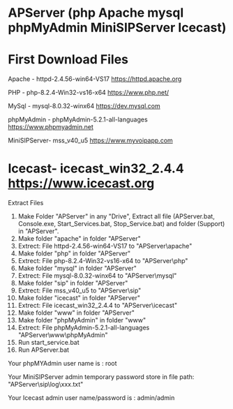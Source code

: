 # APServer (php Apache mysql phpMyAdmin MiniSIPServer Icecast)
First Download Files
=========================================
Apache - httpd-2.4.56-win64-VS17
https://httpd.apache.org

PHP - php-8.2.4-Win32-vs16-x64
https://www.php.net/

MySql - mysql-8.0.32-winx64
https://dev.mysql.com

phpMyAdmin - phpMyAdmin-5.2.1-all-languages 
https://www.phpmyadmin.net

MiniSIPServer- mss_v40_u5 
https://www.myvoipapp.com

Icecast- icecast_win32_2.4.4 
https://www.icecast.org
===========================================
Extract Files
1. Make Folder "APServer" in any "Drive", Extract all  file (APServer.bat, Console.exe, Start_Services.bat, Stop_Service.bat) and folder (Support) in "APServer".
2. Make folder "apache" in folder "APServer"
3. Extrect: File httpd-2.4.56-win64-VS17 to "APServer\apache\"
4. Make folder "php" in folder "APServer"
5. Extrect:  File php-8.2.4-Win32-vs16-x64 to "APServer\php\"
6. Make folder "mysql" in folder "APServer"
7. Extrect:  File mysql-8.0.32-winx64 to "APServer\mysql\"
8. Make folder "sip" in folder "APServer"
9. Extrect:  File mss_v40_u5 to "APServer\sip\"
10. Make folder "icecast" in folder "APServer"
11. Extrect:  File icecast_win32_2.4.4 to "APServer\icecast\"
12. Make folder "www" in folder "APServer"
13. Make folder "phpMyAdmin" in folder "www"
14. Extrect:  File phpMyAdmin-5.2.1-all-languages "APServer\www\phpMyAdmin"
15. Run start_service.bat
16. Run APServer.bat

Your phpMYAdmin user name is : root

Your MiniSIPServer admin temporary password store in file path: "APServer\sip\log\xxx.txt"

Your Icecast admin user name/password is : admin/admin


